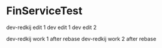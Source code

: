 # FinServiceTest
dev-redkij edit 1
dev edit 1
dev edit 2

dev-redkij work 1 after rebase
dev-redkij work 2 after rebase